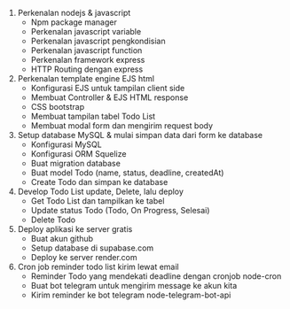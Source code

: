 1. Perkenalan nodejs & javascript
   - Npm package manager
   - Perkenalan javascript variable
   - Perkenalan javascript pengkondisian
   - Perkenalan javascript function
   - Perkenalan framework express
   - HTTP Routing dengan express
2. Perkenalan template engine EJS html
   - Konfigurasi EJS untuk tampilan client side
   - Membuat Controller & EJS HTML response
   - CSS bootstrap
   - Membuat tampilan tabel Todo List
   - Membuat modal form dan mengirim request body
4. Setup database MySQL & mulai simpan data dari form ke database
   - Konfigurasi MySQL
   - Konfigurasi ORM Squelize
   - Buat migration database
   - Buat model Todo (name, status, deadline, createdAt)
   - Create Todo dan simpan ke database
5. Develop Todo List update, Delete, lalu deploy
   - Get Todo List dan tampilkan ke tabel
   - Update status Todo (Todo, On Progress, Selesai)
   - Delete Todo
6. Deploy aplikasi ke server gratis
   - Buat akun github
   - Setup database di supabase.com
   - Deploy ke server render.com
7. Cron job reminder todo list kirim lewat email
   - Reminder Todo yang mendekati deadline dengan cronjob node-cron
   - Buat bot telegram untuk mengirim message ke akun kita
   - Kirim reminder ke bot telegram node-telegram-bot-api
